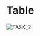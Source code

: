 # Table
![TASK_2](https://user-images.githubusercontent.com/109368196/180996202-279dcdc2-c601-46f9-887b-32b170849e40.png)
